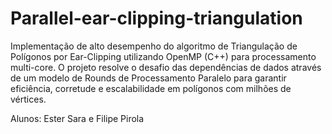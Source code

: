 # Parallel-ear-clipping-triangulation
Implementação de alto desempenho do algoritmo de Triangulação de Polígonos por Ear-Clipping utilizando OpenMP (C++) para processamento multi-core. O projeto resolve o desafio das dependências de dados através de um modelo de Rounds de Processamento Paralelo para garantir eficiência, corretude e escalabilidade em polígonos com milhões de vértices.

Alunos: Ester Sara e Filipe Pirola
